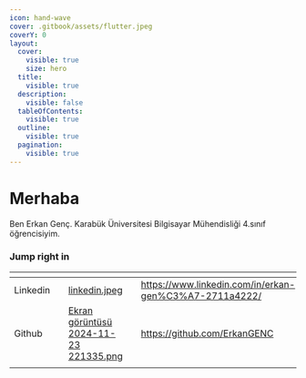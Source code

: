 ```yaml
---
icon: hand-wave
cover: .gitbook/assets/flutter.jpeg
coverY: 0
layout:
  cover:
    visible: true
    size: hero
  title:
    visible: true
  description:
    visible: false
  tableOfContents:
    visible: true
  outline:
    visible: true
  pagination:
    visible: true
---
```


# Merhaba

Ben Erkan Genç. Karabük Üniversitesi Bilgisayar Mühendisliği 4.sınıf öğrencisiyim.

### Jump right in

<table data-view="cards"><thead><tr><th></th><th></th><th data-hidden data-card-cover data-type="files"></th><th data-hidden></th><th data-hidden data-card-target data-type="content-ref"></th></tr></thead><tbody><tr><td>               Linkedin</td><td></td><td><a href=".gitbook/assets/linkedin.jpeg">linkedin.jpeg</a></td><td></td><td><a href="https://www.linkedin.com/in/erkan-gen%C3%A7-2711a4222/">https://www.linkedin.com/in/erkan-gen%C3%A7-2711a4222/</a></td></tr><tr><td>                 Github</td><td></td><td><a href=".gitbook/assets/Ekran görüntüsü 2024-11-23 221335.png">Ekran görüntüsü 2024-11-23 221335.png</a></td><td></td><td><a href="https://github.com/ErkanGENC">https://github.com/ErkanGENC</a></td></tr><tr><td></td><td></td><td></td><td></td><td></td></tr></tbody></table>
